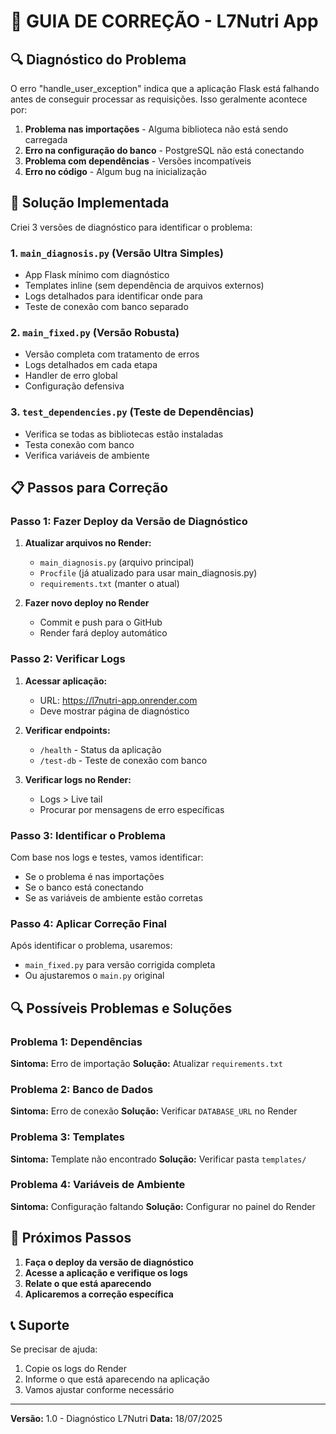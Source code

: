 # 🚀 GUIA DE CORREÇÃO - L7Nutri App

## 🔍 Diagnóstico do Problema

O erro "handle_user_exception" indica que a aplicação Flask está falhando antes de conseguir processar as requisições. Isso geralmente acontece por:

1. **Problema nas importações** - Alguma biblioteca não está sendo carregada
2. **Erro na configuração do banco** - PostgreSQL não está conectando
3. **Problema com dependências** - Versões incompatíveis
4. **Erro no código** - Algum bug na inicialização

## 🔧 Solução Implementada

Criei 3 versões de diagnóstico para identificar o problema:

### 1. `main_diagnosis.py` (Versão Ultra Simples)
- App Flask mínimo com diagnóstico
- Templates inline (sem dependência de arquivos externos)
- Logs detalhados para identificar onde para
- Teste de conexão com banco separado

### 2. `main_fixed.py` (Versão Robusta)
- Versão completa com tratamento de erros
- Logs detalhados em cada etapa
- Handler de erro global
- Configuração defensiva

### 3. `test_dependencies.py` (Teste de Dependências)
- Verifica se todas as bibliotecas estão instaladas
- Testa conexão com banco
- Verifica variáveis de ambiente

## 📋 Passos para Correção

### Passo 1: Fazer Deploy da Versão de Diagnóstico

1. **Atualizar arquivos no Render:**
   - `main_diagnosis.py` (arquivo principal)
   - `Procfile` (já atualizado para usar main_diagnosis.py)
   - `requirements.txt` (manter o atual)

2. **Fazer novo deploy no Render**
   - Commit e push para o GitHub
   - Render fará deploy automático

### Passo 2: Verificar Logs

1. **Acessar aplicação:**
   - URL: https://l7nutri-app.onrender.com
   - Deve mostrar página de diagnóstico

2. **Verificar endpoints:**
   - `/health` - Status da aplicação
   - `/test-db` - Teste de conexão com banco

3. **Verificar logs no Render:**
   - Logs > Live tail
   - Procurar por mensagens de erro específicas

### Passo 3: Identificar o Problema

Com base nos logs e testes, vamos identificar:
- Se o problema é nas importações
- Se o banco está conectando
- Se as variáveis de ambiente estão corretas

### Passo 4: Aplicar Correção Final

Após identificar o problema, usaremos:
- `main_fixed.py` para versão corrigida completa
- Ou ajustaremos o `main.py` original

## 🔍 Possíveis Problemas e Soluções

### Problema 1: Dependências
**Sintoma:** Erro de importação
**Solução:** Atualizar `requirements.txt`

### Problema 2: Banco de Dados
**Sintoma:** Erro de conexão
**Solução:** Verificar `DATABASE_URL` no Render

### Problema 3: Templates
**Sintoma:** Template não encontrado
**Solução:** Verificar pasta `templates/`

### Problema 4: Variáveis de Ambiente
**Sintoma:** Configuração faltando
**Solução:** Configurar no painel do Render

## 🚀 Próximos Passos

1. **Faça o deploy da versão de diagnóstico**
2. **Acesse a aplicação e verifique os logs**
3. **Relate o que está aparecendo**
4. **Aplicaremos a correção específica**

## 📞 Suporte

Se precisar de ajuda:
1. Copie os logs do Render
2. Informe o que está aparecendo na aplicação
3. Vamos ajustar conforme necessário

---

**Versão:** 1.0 - Diagnóstico L7Nutri
**Data:** 18/07/2025
